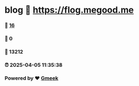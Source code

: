 # blog :link: https://flog.megood.me 
### :page_facing_up: [16](https://flog.megood.me/tag.html) 
### :speech_balloon: 0 
### :hibiscus: 13212 
### :alarm_clock: 2025-04-05 11:35:38 
### Powered by :heart: [Gmeek](https://github.com/Meekdai/Gmeek)

